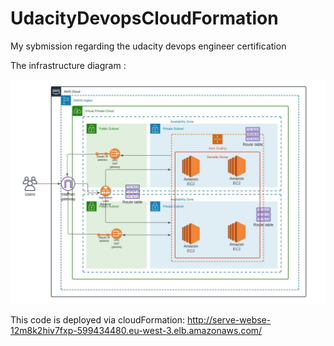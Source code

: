 # UdacityDevopsCloudFormation
My sybmission regarding the udacity devops engineer certification

The infrastructure diagram :

![infrastructure diagram](diagram.jpeg)

This code is deployed via cloudFormation: http://serve-webse-12m8k2hiv7fxp-599434480.eu-west-3.elb.amazonaws.com/